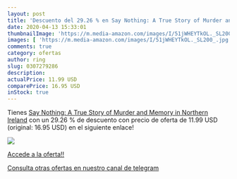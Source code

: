 ```yaml
---
layout: post
title: 'Descuento del 29.26 % en Say Nothing: A True Story of Murder and '
date: 2020-04-13 15:33:01
thumbnailImage: 'https://m.media-amazon.com/images/I/51jWHEYTkOL._SL200_.jpg'
images: [ 'https://m.media-amazon.com/images/I/51jWHEYTkOL._SL200_.jpg' ]
comments: true
category: ofertas
author: ring
slug: 0307279286
description:
actualPrice: 11.99 USD
comparePrice: 16.95 USD
inStock: true
---
```


Tienes [Say Nothing: A True Story of Murder and Memory in Northern Ireland](https://www.amazon.com/dp/0307279286/?tag=redken08-20) con un 29.26 % de descuento con precio de oferta de 11.99 USD (original: 16.95 USD) en el siguiente enlace!

[![](https://m.media-amazon.com/images/I/51jWHEYTkOL._SL200_.jpg)](https://www.amazon.com/dp/0307279286/?tag=redken08-20)

[Accede a la oferta!!](https://www.amazon.com/dp/0307279286/?tag=redken08-20)

[Consulta otras ofertas en nuestro canal de telegram](https://t.me/s/ofertas25)
